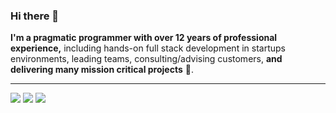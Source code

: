 ### Hi there 👋

**I'm a pragmatic programmer with over 12 years of professional experience,** including hands-on full stack development in startups environments, leading teams, consulting/advising customers, **and delivering many mission critical projects** 🚀.

---

 ![](https://github-profile-summary-cards.vercel.app/api/cards/profile-details?username=spacecowb0y&theme=default)
 ![](https://github-profile-summary-cards.vercel.app/api/cards/repos-per-language?username=vn7n24fzkq&theme=default) 
 ![](https://github-profile-summary-cards.vercel.app/api/cards/productive-time?username=vn7n24fzkq&theme=default) 
